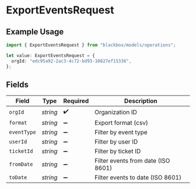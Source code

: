# ExportEventsRequest

## Example Usage

```typescript
import { ExportEventsRequest } from "blackbox/models/operations";

let value: ExportEventsRequest = {
  orgId: "edc95a92-2ac3-4c72-bd93-10827ef15336",
};
```

## Fields

| Field                              | Type                               | Required                           | Description                        |
| ---------------------------------- | ---------------------------------- | ---------------------------------- | ---------------------------------- |
| `orgId`                            | *string*                           | :heavy_check_mark:                 | Organization ID                    |
| `format`                           | *string*                           | :heavy_minus_sign:                 | Export format (csv)                |
| `eventType`                        | *string*                           | :heavy_minus_sign:                 | Filter by event type               |
| `userId`                           | *string*                           | :heavy_minus_sign:                 | Filter by user ID                  |
| `ticketId`                         | *string*                           | :heavy_minus_sign:                 | Filter by ticket ID                |
| `fromDate`                         | *string*                           | :heavy_minus_sign:                 | Filter events from date (ISO 8601) |
| `toDate`                           | *string*                           | :heavy_minus_sign:                 | Filter events to date (ISO 8601)   |